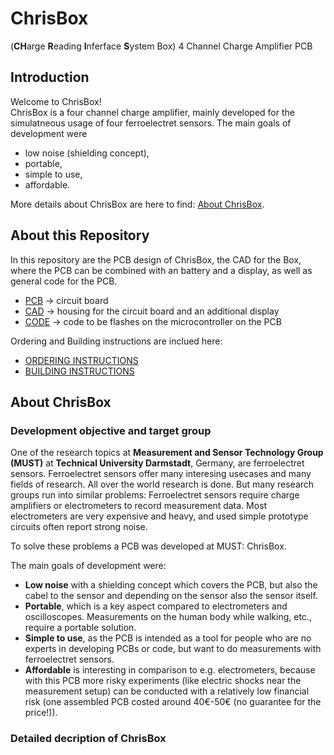 # ChrisBox
(**CH**arge **R**eading **I**nferface **S**ystem Box)
4 Channel Charge Amplifier PCB

## Introduction

Welcome to ChrisBox!\
ChrisBox is a four channel charge amplifier, mainly developed for the simulatneous usage of four ferroelectret sensors.
The main goals of development were 
- low noise (shielding concept),
- portable,
- simple to use,
- affordable.

More details about ChrisBox are here to find: [About ChrisBox](#about-chrisbox).

## About this Repository

In this repository are the PCB design of ChrisBox, the CAD for the Box, where the PCB can be combined with an battery and a display, as well as general code for the PCB.
- [PCB](/PCB) -> circuit board
- [CAD](/CAD) -> housing for the circuit board and an additional display
- [CODE](/CODE) -> code to be flashes on the microcontroller on the PCB

Ordering and Building instructions are inclued here:
- [ORDERING INSTRUCTIONS](/ORDERING_INSTRUCTIONS.md)
- [BUILDING INSTRUCTIONS](/BUILDING_INSTRUCTIONS.md)

## About ChrisBox

### Development objective and target group

One of the research topics at **Measurement and Sensor Technology Group (MUST)** at **Technical University Darmstadt**, Germany, are ferroelectret sensors. Ferroelectret sensors offer many interesing usecases and many fields of research. All over the world research is done. But many research groups run into similar problems: Ferroelectret sensors require charge amplifiers or electrometers to record measurement data. Most electrometers are very expensive and heavy, and used simple prototype circuits often report strong noise.

To solve these problems a PCB was developed at MUST: ChrisBox.

The main goals of development were:
- **Low noise** with a shielding concept which covers the PCB, but also the cabel to the sensor and depending on the sensor also the sensor itself.
- **Portable**, which is a key aspect compared to electrometers and oscilloscopes. Measurements on the human body while walking, etc., require a portable solution.
- **Simple to use**, as the PCB is intended as a tool for people who are no experts in developing PCBs or code, but want to do measurements with ferroelectret sensors.
- **Affordable** is interesting in comparison to e.g. electrometers, because with this PCB more risky experiments (like electric shocks near the measurement setup) can be conducted with a relatively low financial risk (one assembled PCB costed around 40€-50€ (no guarantee for the price!)).

### Detailed decription of ChrisBox
